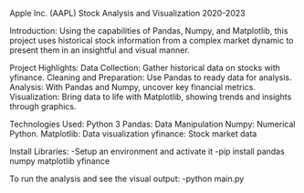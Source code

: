 Apple Inc. (AAPL) Stock Analysis and Visualization 2020-2023

Introduction:
Using the capabilities of Pandas, Numpy, and Matplotlib, this project uses historical stock information from a complex market dynamic to present them in an insightful and visual manner.

Project Highlights:
Data Collection: Gather historical data on stocks with yfinance.
Cleaning and Preparation: Use Pandas to ready data for analysis.
Analysis: With Pandas and Numpy, uncover key financial metrics.
Visualization: Bring data to life with Matplotlib, showing trends and insights through graphics.

Technologies Used:
Python 3
Pandas: Data Manipulation
Numpy: Numerical Python.
Matplotlib: Data visualization
yfinance: Stock market data

Install Libraries:
-Setup an environment and activate it
-pip install pandas numpy matplotlib yfinance

To run the analysis and see the visual output:
-python main.py
